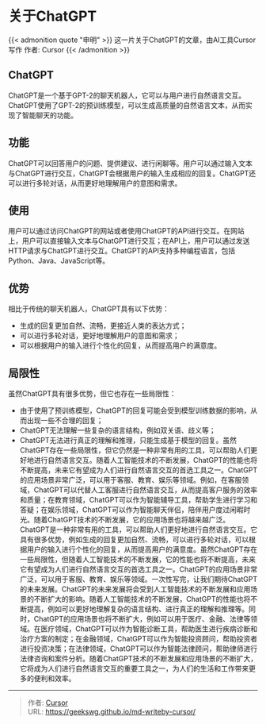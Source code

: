 # 关于ChatGPT

{{< admonition quote "申明" >}}
这一片关于ChatGPT的文章，由AI工具Cursor写作
作者: Cursor
{{< /admonition >}}
<!--more-->

## ChatGPT

ChatGPT是一个基于GPT-2的聊天机器人，它可以与用户进行自然语言交互。ChatGPT使用了GPT-2的预训练模型，可以生成高质量的自然语言文本，从而实现了智能聊天的功能。

## 功能

ChatGPT可以回答用户的问题、提供建议、进行闲聊等。用户可以通过输入文本与ChatGPT进行交互，ChatGPT会根据用户的输入生成相应的回复。ChatGPT还可以进行多轮对话，从而更好地理解用户的意图和需求。

## 使用

用户可以通过访问ChatGPT的网站或者使用ChatGPT的API进行交互。在网站上，用户可以直接输入文本与ChatGPT进行交互；在API上，用户可以通过发送HTTP请求与ChatGPT进行交互。ChatGPT的API支持多种编程语言，包括Python、Java、JavaScript等。

## 优势

相比于传统的聊天机器人，ChatGPT具有以下优势：

- 生成的回复更加自然、流畅，更接近人类的表达方式；
- 可以进行多轮对话，更好地理解用户的意图和需求；
- 可以根据用户的输入进行个性化的回复，从而提高用户的满意度。

## 局限性

虽然ChatGPT具有很多优势，但它也存在一些局限性：

- 由于使用了预训练模型，ChatGPT的回复可能会受到模型训练数据的影响，从而出现一些不合理的回复；
- ChatGPT无法理解一些复杂的语言结构，例如双关语、歧义等；
- ChatGPT无法进行真正的理解和推理，只能生成基于模型的回复。虽然ChatGPT存在一些局限性，但它仍然是一种非常有用的工具，可以帮助人们更好地进行自然语言交互。随着人工智能技术的不断发展，ChatGPT的性能也将不断提高，未来它有望成为人们进行自然语言交互的首选工具之一。ChatGPT的应用场景非常广泛，可以用于客服、教育、娱乐等领域。例如，在客服领域，ChatGPT可以代替人工客服进行自然语言交互，从而提高客户服务的效率和质量；在教育领域，ChatGPT可以作为智能辅导工具，帮助学生进行学习和答疑；在娱乐领域，ChatGPT可以作为智能聊天伴侣，陪伴用户度过闲暇时光。随着ChatGPT技术的不断发展，它的应用场景也将越来越广泛。ChatGPT是一种非常有用的工具，可以帮助人们更好地进行自然语言交互。它具有很多优势，例如生成的回复更加自然、流畅，可以进行多轮对话，可以根据用户的输入进行个性化的回复，从而提高用户的满意度。虽然ChatGPT存在一些局限性，但随着人工智能技术的不断发展，它的性能也将不断提高，未来它有望成为人们进行自然语言交互的首选工具之一。ChatGPT的应用场景非常广泛，可以用于客服、教育、娱乐等领域。一次性写完，让我们期待ChatGPT的未来发展。ChatGPT的未来发展将会受到人工智能技术的不断发展和应用场景的不断扩大的影响。随着人工智能技术的不断发展，ChatGPT的性能也将不断提高，例如可以更好地理解复杂的语言结构、进行真正的理解和推理等。同时，ChatGPT的应用场景也将不断扩大，例如可以用于医疗、金融、法律等领域。在医疗领域，ChatGPT可以作为智能诊断工具，帮助医生进行疾病诊断和治疗方案的制定；在金融领域，ChatGPT可以作为智能投资顾问，帮助投资者进行投资决策；在法律领域，ChatGPT可以作为智能法律顾问，帮助律师进行法律咨询和案件分析。随着ChatGPT技术的不断发展和应用场景的不断扩大，它将成为人们进行自然语言交互的重要工具之一，为人们的生活和工作带来更多的便利和效率。


---

> 作者: [Cursor](https://www.cursor.so/)  
> URL: https://geekswg.github.io/md-writeby-cursor/  

